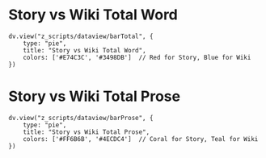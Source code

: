 # Story vs Wiki Total Word
```dataviewjs
dv.view("z_scripts/dataview/barTotal", {
    type: "pie",
    title: "Story vs Wiki Total Word",
    colors: ['#E74C3C', '#3498DB']  // Red for Story, Blue for Wiki
})
```
# Story vs Wiki Total Prose
```dataviewjs
dv.view("z_scripts/dataview/barProse", {
    type: "pie",
    title: "Story vs Wiki Total Prose",
    colors: ['#FF6B6B', '#4ECDC4']  // Coral for Story, Teal for Wiki
})
```
